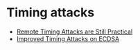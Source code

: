 # Timing attacks
* [Remote Timing Attacks are Still Practical](https://link.springer.com/content/pdf/10.1007%2F978-3-642-23822-2_20.pdf)
* [Improved Timing Attacks on ECDSA](https://eprint.iacr.org/2014/636.pdf)
